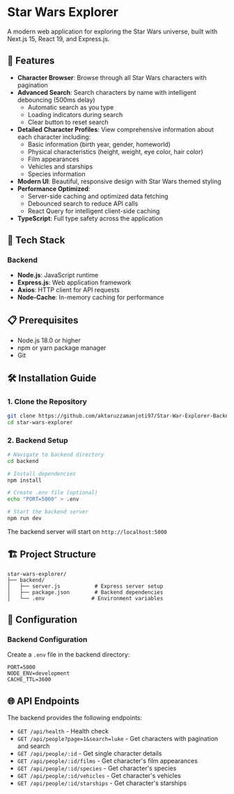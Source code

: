 # Star Wars Explorer

A modern web application for exploring the Star Wars universe, built with Next.js 15, React 19, and Express.js.

## 🌟 Features

- **Character Browser**: Browse through all Star Wars characters with pagination
- **Advanced Search**: Search characters by name with intelligent debouncing (500ms delay)
  - Automatic search as you type
  - Loading indicators during search
  - Clear button to reset search
- **Detailed Character Profiles**: View comprehensive information about each character including:
  - Basic information (birth year, gender, homeworld)
  - Physical characteristics (height, weight, eye color, hair color)
  - Film appearances
  - Vehicles and starships
  - Species information
- **Modern UI**: Beautiful, responsive design with Star Wars themed styling
- **Performance Optimized**: 
  - Server-side caching and optimized data fetching
  - Debounced search to reduce API calls
  - React Query for intelligent client-side caching
- **TypeScript**: Full type safety across the application

## 🚀 Tech Stack

### Backend
- **Node.js**: JavaScript runtime
- **Express.js**: Web application framework
- **Axios**: HTTP client for API requests
- **Node-Cache**: In-memory caching for performance

## 📋 Prerequisites

- Node.js 18.0 or higher
- npm or yarn package manager
- Git

## 🛠️ Installation Guide

### 1. Clone the Repository

```bash
git clone https://github.com/aktaruzzamanjoti97/Star-War-Explorer-Backend.git
cd star-wars-explorer
```

### 2. Backend Setup

```bash
# Navigate to backend directory
cd backend

# Install dependencies
npm install

# Create .env file (optional)
echo "PORT=5000" > .env

# Start the backend server
npm run dev
```

The backend server will start on `http://localhost:5000`

## 🏗️ Project Structure

```
star-wars-explorer/
├── backend/
│   ├── server.js           # Express server setup
│   ├── package.json        # Backend dependencies
│   └── .env               # Environment variables
```

## 🔧 Configuration

### Backend Configuration

Create a `.env` file in the backend directory:

```env
PORT=5000
NODE_ENV=development
CACHE_TTL=3600
```

## 🌐 API Endpoints

The backend provides the following endpoints:

- `GET /api/health` - Health check
- `GET /api/people?page=1&search=luke` - Get characters with pagination and search
- `GET /api/people/:id` - Get single character details
- `GET /api/people/:id/films` - Get character's film appearances
- `GET /api/people/:id/species` - Get character's species
- `GET /api/people/:id/vehicles` - Get character's vehicles
- `GET /api/people/:id/starships` - Get character's starships











